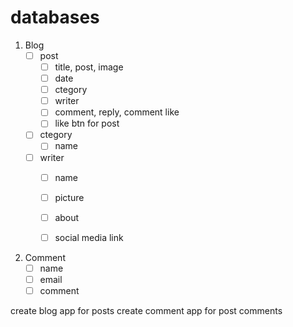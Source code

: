 # databases
1. Blog
    - [ ] post
        - [ ] title, post, image
        - [ ] date
        - [ ] ctegory
        - [ ] writer
        - [ ] comment, reply, comment like
        - [ ] like btn for post

    - [ ] ctegory
        - [ ] name

    - [ ] writer
        - [ ] name
        - [ ] picture
        - [ ] about
        - [ ] social media link


2. Comment
    - [ ] name
    - [ ] email
    - [ ] comment

create blog app for posts 
create comment app for post comments 
